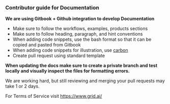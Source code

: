 ### Contributor guide for Documentation

**We are using Gitbook + Github integration to develop Documentation**

- Make sure to follow the workflows, examples, products sections
- Make sure to follow heading, paragraph, and hint conventions
- When adding code snippets, use the bash format so that it can be copied and pasted from Gitbook
- When adding code snippets for illustration, use [carbon](https://carbon.now.sh/)
- Create pull request using standard template

**When updating the docs make sure to create a private branch and test locally and visually inspect the files for formatting errors.**

We are working hard, but still reviewing and merging your pull requests may take 1 or 2 days.

For Terms of Service visit https://www.grid.ai/ 
